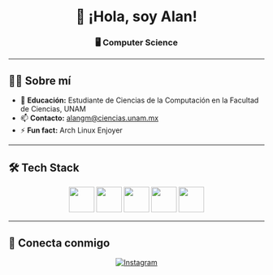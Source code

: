 <h1 align=center>
  👋 ¡Hola, soy Alan!
</h1>

<h3 align=center>
  🖥️ Computer Science
</h3>

---

## 🧑‍💻 Sobre mí

- 📖 **Educación:** Estudiante de Ciencias de la Computación en la Facultad de
  Ciencias, UNAM
- 📫 **Contacto:** alangm@ciencias.unam.mx
- ⚡ **Fun fact:** Arch Linux Enjoyer

---

## 🛠️ Tech Stack

<div align="center">

<img src="https://cdn.jsdelivr.net/gh/devicons/devicon/icons/java/java-original.svg" width="50" height="50"/>
<img src="https://cdn.jsdelivr.net/gh/devicons/devicon/icons/python/python-original.svg" width="50" height="50"/>
<img src="https://cdn.jsdelivr.net/gh/devicons/devicon/icons/lua/lua-original.svg" width="50" height="50"/>
<img src="https://cdn.jsdelivr.net/gh/devicons/devicon/icons/markdown/markdown-original.svg" width="50" height="50"/>
<img src="https://cdn.jsdelivr.net/gh/devicons/devicon/icons/latex/latex-original.svg" width="50" height="50"/>

</div>

---

## 🔗 Conecta conmigo

<div align="center">

[![Instagram](https://img.shields.io/badge/-Instagram-E4405F?style=for-the-badge&logo=instagram&logoColor=white&link=https://www.instagram.com/alan_garmor)](https://www.instagram.com/alan_garmor)

</div>
